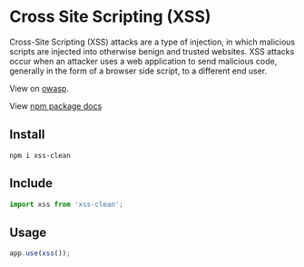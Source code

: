 # Cross Site Scripting (XSS)

Cross-Site Scripting (XSS) attacks are a type of injection, in which malicious scripts are injected into otherwise benign and trusted websites. XSS attacks occur when an attacker uses a web application to send malicious code, generally in the form of a browser side script, to a different end user.

View on [owasp](https://owasp.org/www-community/attacks/xss/#:~:text=Overview,to%20a%20different%20end%20user).

View [npm package docs](https://www.npmjs.com/package/xss-clean)

## Install

```
npm i xss-clean
```

## Include

```js
import xss from 'xss-clean';
```

## Usage

```js
app.use(xss());
```
